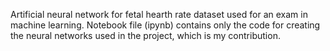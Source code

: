 Artificial neural network for fetal hearth rate dataset used for an exam in machine learning.
Notebook file (ipynb) contains only the code for creating the neural networks used in the project, which is my contribution.
